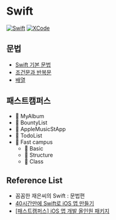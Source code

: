 # Swift
[![Swift](http://img.shields.io/badge/Swift-v.5.4-blue.svg?style=flat)](https://developer.apple.com/swift/)
[![XCode](http://img.shields.io/badge/XCode-v.12.4-orange.svg?style=flat)](https://developer.apple.com/xcode/whats-new/)

## 문법
- [Swift 기본 문법](https://github.com/co3oing/Swift/blob/master/Swift01.%20Swift%20기본%20문법.md)
- [조건문과 반복문](https://github.com/co3oing/Swift/blob/master/Swift02.%20조건문과%20반복문.md)
- [배열](https://github.com/co3oing/Swift/blob/master/Swift03.%20배열.md)

## 패스트캠퍼스
-  MyAlbum
-  BountyList
-  AppleMusicStApp
-  TodoList
- 📁 Fast campus
  - 📁 Basic
  - 📁 Structure
  - 📁 Class

## Reference List
- 꼼꼼한 재은씨의 Swift : 문법편
- [40시간만에 Swift로 iOS 앱 만들기](https://devxoul.gitbooks.io/ios-with-swift-in-40-hours/content/)
- [[패스트캠퍼스] iOS 앱 개발 올인원 패키지](https://www.fastcampus.co.kr/dev_online_iosapp)
